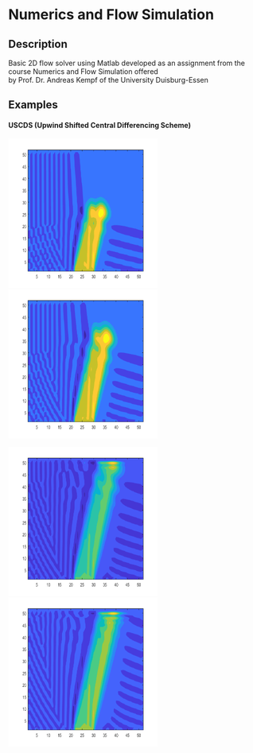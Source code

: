 # Numerics and Flow Simulation
## Description
Basic 2D flow solver using Matlab developed as an assignment from the course Numerics and Flow Simulation offered\
by Prof. Dr. Andreas Kempf of the University Duisburg-Essen

## Examples
#### USCDS (Upwind Shifted Central Differencing Scheme)
<img src="https://github.com/RenZhen95/NumericsAndFlowSimulation/blob/master/Images/DiagonalJet0.png" alt="DiagFlow0" width="300" height="300"><img src="https://github.com/RenZhen95/NumericsAndFlowSimulation/blob/master/Images/DiagonalJet1.png" alt="DiagFlow1" width="300" height="300">


<img src="https://github.com/RenZhen95/NumericsAndFlowSimulation/blob/master/Images/DiagonalJet2.png" alt="DiagFlow2" width="300" height="300"><img src="https://github.com/RenZhen95/NumericsAndFlowSimulation/blob/master/Images/DiagonalJet3.png" alt="DiagFlow3" width="300" height="300">
